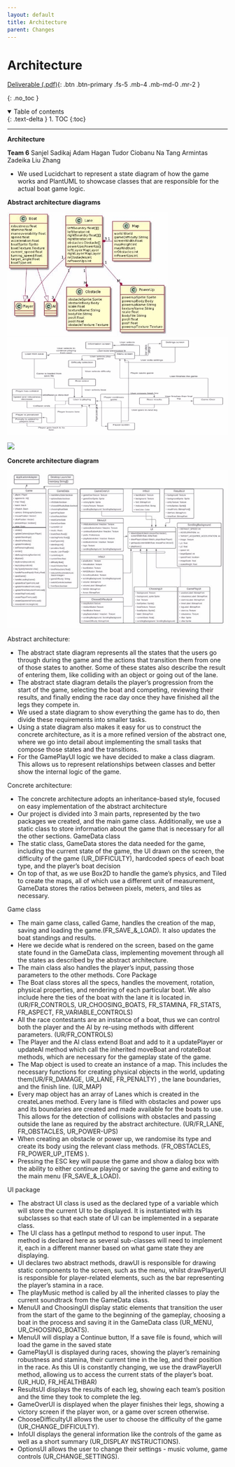 ```yaml
---
layout: default
title: Architecture
parent: Changes
---
```


# Architecture

[Deliverable (.pdf)](/assets/deliverables-new/Arch2.pdf){: .btn .btn-primary .fs-5 .mb-4 .mb-md-0 .mr-2 }

{: .no_toc }

<details open markdown="block">
  <summary>
    Table of contents
  </summary>
  {: .text-delta }
1. TOC
{:toc}
</details>

---

**Architecture**

**Team 6** Sanjel Sadikaj Adam Hagan Tudor Ciobanu Na Tang Armintas Zadeika Liu Zhang

- We used Lucidchart to represent a state diagram of how the game works and PlantUML to showcase classes that are responsible for the actual boat game logic.

**Abstract architecture diagrams**

![](/assets/static/new/Arch2.001.jpeg)
![](/assets/static/new/Arch2.002.jpeg)

![](/assets/static/new/Arch2.003.png)

**Concrete architecture diagram**

![](/assets/static/new/Arch2.004.jpeg)

Abstract architecture:

- The abstract state diagram represents all the states that the users go through during the game and the actions that transition them from one of those states to another. Some of these states also describe the result of entering them, like colliding with an object or going out of the lane.
- The abstract state diagram details the player’s progression from the start of the game, selecting the boat and competing, reviewing their results, and finally ending the race day once they have finished all the legs they compete in.
- We used a state diagram to show everything the game has to do, then divide these requirements into smaller tasks.
- Using a state diagram also makes it easy for us to construct the concrete architecture, as it is a more refined version of the abstract one, where we go into detail about implementing the small tasks that compose those states and the transitions.
- For the GamePlayUI logic we have decided to make a class diagram. This allows us to represent relationships between classes and better show the internal logic of the game.

Concrete architecture:

- The concrete architecture adopts an inheritance-based style, focused on easy implementation of the abstract architecture
- Our project is divided into 3 main parts, represented by the two packages we created, and the main game class. Additionally, we use a static class to store information about the game that is necessary for all the other sections. GameData class
- The static class, GameData stores the data needed for the game, including the current state of the game, the UI drawn on the screen, the difficulty of the game (UR_DIFFICULTY), hardcoded specs of each boat type, and the player’s boat decision
- On top of that, as we use Box2D to handle the game’s physics, and Tiled to create the maps, all of which use a different unit of measurement, GameData stores the ratios between pixels, meters, and tiles as necessary.

Game class

- The main game class, called Game, handles the creation of the map, saving and loading the game.(FR_SAVE\_&_LOAD). It also updates the boat standings and results.
- Here we decide what is rendered on the screen, based on the game state found in the GameData class, implementing movement through all the states as described by the abstract architecture.
- The main class also handles the player’s input, passing those parameters to the other methods. Core Package
- The Boat class stores all the specs, handles the movement, rotation, physical properties, and rendering of each particular boat. We also include here the ties of the boat with the lane it is located in. (UR/FR_CONTROLS, UR_CHOOSING_BOATS, FR_STAMINA, FR_STATS, FR_ASPECT, FR_VARIABLE_CONTROLS)
- All the race contestants are an instance of a boat, thus we can control both the player and the AI by re-using methods with different parameters. (UR/FR_CONTROLS)
- The Player and the AI class extend Boat and add to it a updatePlayer or updateAI method which call the inherited moveBoat and rotateBoat methods, which are necessary for the gameplay state of the game.
- The Map object is used to create an instance of a map. This includes the necessary functions for creating physical objects in the world, updating them(UR/FR_DAMAGE, UR_LANE, FR_PENALTY) , the lane boundaries, and the finish line. (UR_MAP)
- Every map object has an array of Lanes which is created in the createLanes method. Every lane is filled with obstacles and power ups and its boundaries are created and made available for the boats to use. This allows for the detection of collisions with obstacles and passing outside the lane as required by the abstract architecture. (UR/FR_LANE, FR_OBSTACLES, UR_POWER-UPS)
- When creating an obstacle or power up, we randomise its type and create its body using the relevant class methods. (FR_OBSTACLES, FR_POWER_UP_ITEMS ).
- Pressing the ESC key will pause the game and show a dialog box with the ability to either continue playing or saving the game and exiting to the main menu (FR_SAVE\_&_LOAD).

UI package

- The abstract UI class is used as the declared type of a variable which will store the current UI to be displayed. It is instantiated with its subclasses so that each state of UI can be implemented in a separate class.
- The UI class has a getInput method to respond to user input. The method is declared here as several sub-classes will need to implement it, each in a different manner based on what game state they are displaying.
- UI declares two abstract methods, drawUI is responsible for drawing static components to the screen, such as the menu, whilst drawPlayerUI is responsible for player-related elements, such as the bar representing the player’s stamina in a race.
- The playMusic method is called by all the inherited classes to play the current soundtrack from the GameData class.
- MenuUI and ChoosingUI display static elements that transition the user from the start of the game to the beginning of the gameplay, choosing a boat in the process and saving it in the GameData class (UR_MENU, UR_CHOOSING_BOATS).
- MenuUI will display a Continue button, If a save file is found, which will load the game in the saved state
- GamePlayUI is displayed during races, showing the player’s remaining robustness and stamina, their current time in the leg, and their position in the race. As this UI is constantly changing, we use the drawPlayerUI method, allowing us to access the current stats of the player’s boat. (UR_HUD, FR_HEALTHBAR)
- ResultsUI displays the results of each leg, showing each team’s position and the time they took to complete the leg.
- GameOverUI is displayed when the player finishes their legs, showing a victory screen if the player won, or a game over screen otherwise.
- ChooseDifficultyUI allows the user to choose the difficulty of the game (UR_CHANGE_DIFFICULTY).
- InfoUI displays the general information like the controls of the game as well as a short summary (UR_DISPLAY INSTRUCTIONS).
- OptionsUI allows the user to change their settings - music volume, game controls (UR_CHANGE_SETTINGS).
